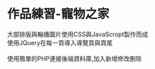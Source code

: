 # 作品練習-寵物之家

大部排版與輪播圖片使用CSS與JavaScropt製作而成 <br>
使用JQuery在每一頁導入導覽頁與頁尾<br><br>
使用簡單的PHP連接後端資料庫,加入新增修改刪除<br>
